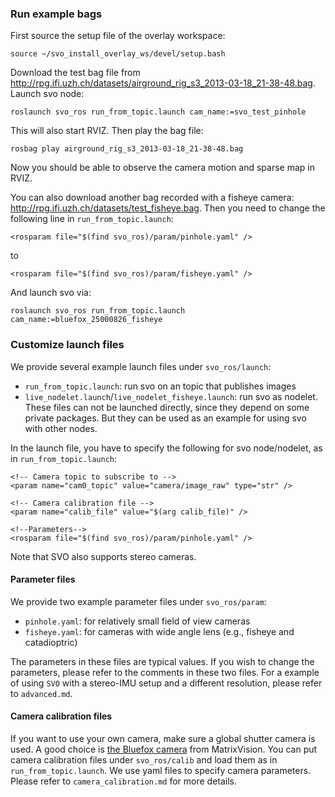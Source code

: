 ### Run example bags
First source the setup file of the overlay workspace:

    source ~/svo_install_overlay_ws/devel/setup.bash

Download the test bag file from http://rpg.ifi.uzh.ch/datasets/airground_rig_s3_2013-03-18_21-38-48.bag. Launch svo node:

    roslaunch svo_ros run_from_topic.launch cam_name:=svo_test_pinhole

This will also start RVIZ. Then play the bag file:

    rosbag play airground_rig_s3_2013-03-18_21-38-48.bag

Now you should be able to observe the camera motion and sparse map in RVIZ.

You can also download another bag recorded with a fisheye camera: http://rpg.ifi.uzh.ch/datasets/test_fisheye.bag. Then you need to change the following line in `run_from_topic.launch`:

    <rosparam file="$(find svo_ros)/param/pinhole.yaml" />

to

    <rosparam file="$(find svo_ros)/param/fisheye.yaml" />
And launch svo via:

    roslaunch svo_ros run_from_topic.launch cam_name:=bluefox_25000826_fisheye

### Customize launch files
We provide several example launch files under `svo_ros/launch`:
* `run_from_topic.launch`: run svo on an topic that publishes images
* `live_nodelet.launch`/`live_nodelet_fisheye.launch`: run svo as nodelet. These files can not be launched directly, since they depend on some private packages. But they can be used as an example for using svo with other nodes.

In the launch file, you have to specify the following for svo node/nodelet, as in `run_from_topic.launch`:

    <!-- Camera topic to subscribe to -->
    <param name="cam0_topic" value="camera/image_raw" type="str" />

    <!-- Camera calibration file -->
    <param name="calib_file" value="$(arg calib_file)" />

    <!--Parameters-->
    <rosparam file="$(find svo_ros)/param/pinhole.yaml" />

  Note that SVO also supports stereo cameras.

#### Parameter files
We provide two example parameter files under `svo_ros/param`:
* `pinhole.yaml`: for relatively small field of view cameras
* `fisheye.yaml`: for cameras with wide angle lens (e.g., fisheye and catadioptric)

The parameters in these files are typical values. If you wish to change the parameters, please refer to the comments in these two files. For a example of using `SVO` with a stereo-IMU setup and a different resolution, please refer to `advanced.md`.

#### Camera calibration files
If you want to use your own camera, make sure a global shutter camera is used. A good choice is [the Bluefox camera](https://www.matrix-vision.com/USB2.0-single-board-camera-mvbluefox-mlc.html) from MatrixVision.
You can put camera calibration files under `svo_ros/calib` and load them as in `run_from_topic.launch`. We use yaml files to specify camera parameters. Please refer to `camera_calibration.md` for more details.

